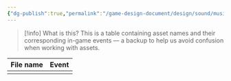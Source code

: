 ```yaml
---
{"dg-publish":true,"permalink":"/game-design-document/design/sound/music/"}
---
```


>[!info] What is this?
>This is a table containing asset names and their corresponding in-game events — a backup to help us avoid confusion when working with assets.

| File name | Event |
| --------- | ----- |
|           |       |

